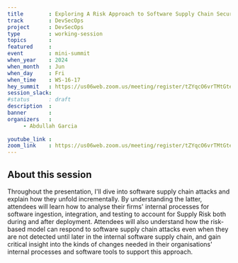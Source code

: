 ```yaml
---
title        : Exploring A Risk Approach to Software Supply Chain Security
track        : DevSecOps
project      : DevSecOps
type         : working-session
topics       : 
featured     :
event        : mini-summit
when_year    : 2024
when_month   : Jun
when_day     : Fri
when_time    : WS-16-17
hey_summit   : https://us06web.zoom.us/meeting/register/tZYqcO6vrTMtGteIm9UUGpaP1VaCF6nQQxs8
session_slack:
#status      : draft
description  :
banner       : 
organizers   :
     - Abdullah Garcia
    
youtube_link : 
zoom_link    : https://us06web.zoom.us/meeting/register/tZYqcO6vrTMtGteIm9UUGpaP1VaCF6nQQxs8
---
```


## About this session
Throughout the presentation, I'll dive into software supply chain attacks and explain how they unfold incrementally. By understanding the latter, attendees will learn how to analyse their firms' internal processes for software ingestion, integration, and testing to account for Supply Risk both during and after deployment. Attendees will also understand how the risk-based model can respond to software supply chain attacks even when they are not detected until later in the internal software supply chain, and gain critical insight into the kinds of changes needed in their organisations' internal processes and software tools to support this approach.
